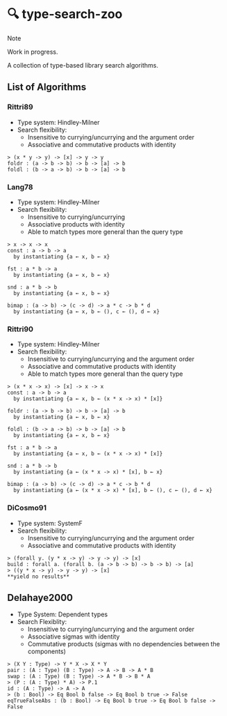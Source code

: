 # :mag: type-search-zoo

> [!NOTE]
> Work in progress.

A collection of type-based library search algorithms.

## List of Algorithms

### Rittri89

- Type system: Hindley-Milner
- Search flexibility:
  - Insensitive to currying/uncurrying and the argument order
  - Associative and commutative products with identity

```text
> (x * y -> y) -> [x] -> y -> y
foldr : (a -> b -> b) -> b -> [a] -> b
foldl : (b -> a -> b) -> b -> [a] -> b
```

### Lang78

- Type system: Hindley-Milner
- Search flexibility:
  - Insensitive to currying/uncurrying
  - Associative products with identity
  - Able to match types more general than the query type

```text
> x -> x -> x
const : a -> b -> a
  by instantiating {a ← x, b ← x}

fst : a * b -> a
  by instantiating {a ← x, b ← x}

snd : a * b -> b
  by instantiating {a ← x, b ← x}

bimap : (a -> b) -> (c -> d) -> a * c -> b * d
  by instantiating {a ← x, b ← (), c ← (), d ← x}
```

### Rittri90

- Type system: Hindley-Milner
- Search flexibility:
  - Insensitive to currying/uncurrying and the argument order
  - Associative and commutative products with identity
  - Able to match types more general than the query type

```text
> (x * x -> x) -> [x] -> x -> x
const : a -> b -> a
  by instantiating {a ← x, b ← (x * x -> x) * [x]}

foldr : (a -> b -> b) -> b -> [a] -> b
  by instantiating {a ← x, b ← x}

foldl : (b -> a -> b) -> b -> [a] -> b
  by instantiating {a ← x, b ← x}

fst : a * b -> a
  by instantiating {a ← x, b ← (x * x -> x) * [x]}

snd : a * b -> b
  by instantiating {a ← (x * x -> x) * [x], b ← x}

bimap : (a -> b) -> (c -> d) -> a * c -> b * d
  by instantiating {a ← (x * x -> x) * [x], b ← (), c ← (), d ← x}
```

### DiCosmo91

- Type system: SystemF
- Search flexibility:
  - Insensitive to currying/uncurrying and the argument order
  - Associative and commutative products with identity

```text
> (forall y. (y * x -> y) -> y -> y) -> [x]
build : forall a. (forall b. (a -> b -> b) -> b -> b) -> [a]
> ((y * x -> y) -> y -> y) -> [x]
**yield no results**
```

## Delahaye2000

- Type System: Dependent types
- Search Flexiblity:
  - Insensitive to currying/uncurrying and the argument order
  - Associative sigmas with identity
  - Commutative products (sigmas with no dependencies between the components)

```text
> (X Y : Type) -> Y * X -> X * Y
pair : (A : Type) (B : Type) -> A -> B -> A * B
swap : (A : Type) (B : Type) -> A * B -> B * A
> (P : (A : Type) * A) -> P.1
id : (A : Type) -> A -> A
> (b : Bool) -> Eq Bool b false -> Eq Bool b true -> False
eqTrueFalseAbs : (b : Bool) -> Eq Bool b true -> Eq Bool b false -> False
```

